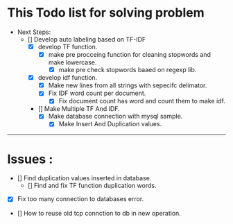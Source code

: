 # This Todo list for solving problem 
* Next Steps: 
    - [] Develop auto labeling based on TF-IDF
        - [x] develop TF function.
            - [x] make pre procceing function for cleaning stopwords and make lowercase.
                - [x] make pre check stopwords baaed on regexp lib.
        - [x] develop idf function.  
            - [x] Make new lines from all strings with sepecifc delimator.
            - [x] Fix IDF word count per document.  
                - [x] Fix document count has word and count them to make idf. 
        - [] Make Multiple TF And IDF.
            - [x] Make database connection with mysql sample.
                - [x] Make Insert And Duplication values.
---
# Issues : 
- [] Find duplication values inserted in database.
    - [] Find and fix TF function duplication words.
- [x] Fix too many connection to databases error.
- [] How to reuse old tcp connction to db in new operation.